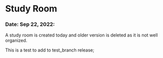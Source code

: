 # Study Room
### Date: Sep 22, 2022: 
A study room is created today and older version is deleted as it is not well organized.

This is a test to add to test_branch release;